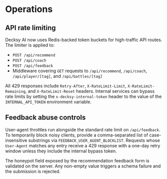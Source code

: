 # Operations

## API rate limiting

Decksy AI now uses Redis-backed token buckets for high-traffic API routes. The limiter is applied to:

- `POST /api/recommend`
- `POST /api/coach`
- `POST /api/feedback`
- Middleware covering `GET` requests to `/api/recommend`, `/api/coach`, `/api/player/[tag]`, and `/api/battles/[tag]`

All 429 responses include `Retry-After`, `X-RateLimit-Limit`, `X-RateLimit-Remaining`, and `X-RateLimit-Reset` headers. Internal services can bypass rate limits by setting the `x-decksy-internal-token` header to the value of the `INTERNAL_API_TOKEN` environment variable.

## Feedback abuse controls

User-agent throttles run alongside the standard rate limit on `/api/feedback`. To temporarily block noisy clients, provide a comma-separated list of case-insensitive substrings via `FEEDBACK_USER_AGENT_BLOCKLIST`. Requests whose `User-Agent` matches any entry receive a 429 response with a one-day retry window unless they include the internal bypass token.

The honeypot field exposed by the recommendation feedback form is validated on the server. Any non-empty value triggers a schema failure and the submission is rejected.

